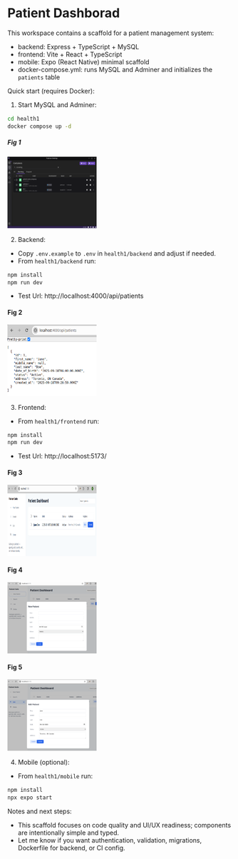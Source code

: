 # Patient Dashborad

This workspace contains a scaffold for a patient management system:

- backend: Express + TypeScript + MySQL
- frontend: Vite + React + TypeScript
- mobile: Expo (React Native) minimal scaffold
- docker-compose.yml: runs MySQL and Adminer and initializes the `patients` table

Quick start (requires Docker):

1. Start MySQL and Adminer:

```bash
cd health1
docker compose up -d
```

##### Fig 1

<img src="./screenshots/podman.png" width="200" height="160" alt="Docker Podman screenshot" />

2. Backend:

- Copy `.env.example` to `.env` in `health1/backend` and adjust if needed.
- From `health1/backend` run:

```bash
npm install
npm run dev
```

- Test Url: http://localhost:4000/api/patients

#### Fig 2

<img src="./screenshots/api.png" width="200" height="160" alt="Docker Podman screenshot" />

3. Frontend:

- From `health1/frontend` run:

```bash
npm install
npm run dev
```

- Test Url: http://localhost:5173/

#### Fig 3

<img src="./screenshots/main.png" width="200" height="160" alt="Docker Podman screenshot" />

#### Fig 4

<img src="./screenshots/new.png" width="200" height="160" alt="Docker Podman screenshot" />

#### Fig 5

<img src="./screenshots/edit.png" width="200" height="160" alt="Docker Podman screenshot" />

4. Mobile (optional):

- From `health1/mobile` run:

```bash
npm install
npx expo start
```

Notes and next steps:

- This scaffold focuses on code quality and UI/UX readiness; components are intentionally simple and typed.
- Let me know if you want authentication, validation, migrations, Dockerfile for backend, or CI config.
